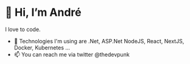 # 👋 Hi, I’m André 
I love to code.

- 👀 Technologies I'm using are .Net, ASP.Net NodeJS, React, NextJS, Docker, Kubernetes ...
- 📫 You can reach me via twitter @thedevpunk

<!---
thedevpunk/thedevpunk is a ✨ special ✨ repository because its `README.md` (this file) appears on your GitHub profile.
You can click the Preview link to take a look at your changes.
--->
